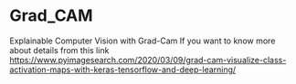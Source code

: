 # Grad_CAM
Explainable Computer Vision with Grad-Cam
If you want to know more about details from this link https://www.pyimagesearch.com/2020/03/09/grad-cam-visualize-class-activation-maps-with-keras-tensorflow-and-deep-learning/
